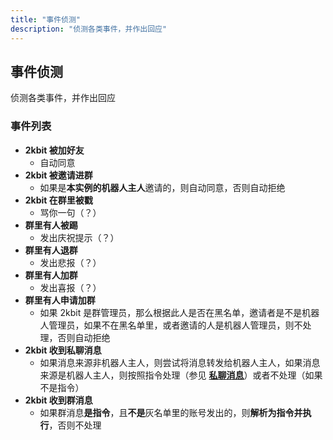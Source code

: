 ```yaml
---
title: "事件侦测"
description: "侦测各类事件，并作出回应"
---
```


## 事件侦测

侦测各类事件，并作出回应

### 事件列表

- **2kbit 被加好友**
    - 自动同意
- **2kbit 被邀请进群**
    - 如果是**本实例的机器人主人**邀请的，则自动同意，否则自动拒绝
- **2kbit 在群里被戳**
    - 骂你一句（？）
- **群里有人被踢**
    - 发出庆祝提示（？）
- **群里有人退群**
    - 发出悲报（？）
- **群里有人加群**
    - 发出喜报（？）
- **群里有人申请加群**
    - 如果 2kbit 是群管理员，那么根据此人是否在黑名单，邀请者是不是机器人管理员，如果不在黑名单里，或者邀请的人是机器人管理员，则不处理，否则自动拒绝
- **2kbit 收到私聊消息**
    - 如果消息来源非机器人主人，则尝试将消息转发给机器人主人，如果消息来源是机器人主人，则按照指令处理（参见 [**私聊消息**](./friend-message/)）或者不处理（如果不是指令）
- **2kbit 收到群消息**
    - 如果群消息**是指令**，且**不是**灰名单里的账号发出的，则**解析为指令并执行**，否则不处理